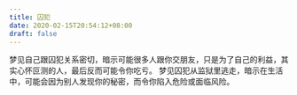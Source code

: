 ```yaml
---
title: 囚犯
date: 2020-02-15T20:54:12+08:00
draft: false
---
```


梦见自己跟囚犯关系密切，暗示可能很多人跟你交朋友，只是为了自己的利益，其实心怀叵测的人，最后反而可能令你吃亏。
梦见囚犯从监狱里逃走，暗示在生活中，可能会因为别人发现你的秘密，而令你陷入危险或面临风险。
